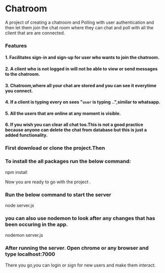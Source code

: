 # Chatroom
A project of creating a chatroom and Polling with user authentication and then let them join the chat room where they can chat and poll with all the client that are are connected.


### Features
#### 1. Facilitates sign-in and sign-up for user who wants to join the chatroom.
#### 2. A client who is not logged in will not be able to view or send messages to the chatroom.
#### 3. Chatroom,where all your chat are stored and you can see it everytime you connect.
#### 4. If a client is typing every on sees "`user` is typing ..",similar to whatsapp.
#### 5. All the users that are online at any moment is visible.
#### 6. If you wish you can clear all chat too.This is not a good practice because anyone can delete the chat from database but this is just a added functionality.

### First download or clone the project.Then 
### To install the all packages run the below command: 

npm install 

Now you are ready to go with the project . 

### Run the below command to start the server 

node server.js 

### you can also use nodemon to look after any changes that has been occuring in the app.

nodemon server.js 

### After running the server. Open chrome or any browser and type localhost:7000
There you go,you can login or sign for new users and make them interact.



